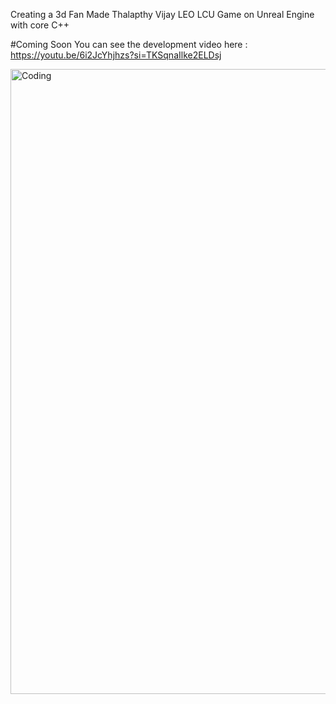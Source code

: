 Creating a 3d Fan Made Thalapthy Vijay LEO LCU Game on Unreal Engine with core C++

#Coming Soon
You can see the development video here : https://youtu.be/6i2JcYhjhzs?si=TKSqnaIlke2ELDsj

<img align="left" alt="Coding" width="1000" src="https://github.com/prathakpr/Leo_LCU_Game/blob/master/Screenshot%20(69).png">
